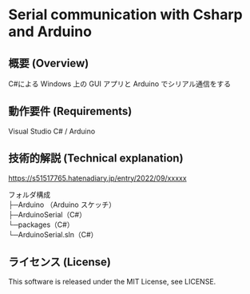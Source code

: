 # Serial communication with Csharp and Arduino

## 概要 (Overview)

C#による Windows 上の GUI アプリと Arduino でシリアル通信をする

## 動作要件 (Requirements)

Visual Studio C# / Arduino

## 技術的解説 (Technical explanation)

https://s51517765.hatenadiary.jp/entry/2022/09/xxxxx

フォルダ構成<br>
├─Arduino （Arduino スケッチ）<br>
├─ArduinoSerial（C#）<br>
└─packages（C#）<br>
└─ArduinoSerial.sln（C#）

## ライセンス (License)

This software is released under the MIT License, see LICENSE.
